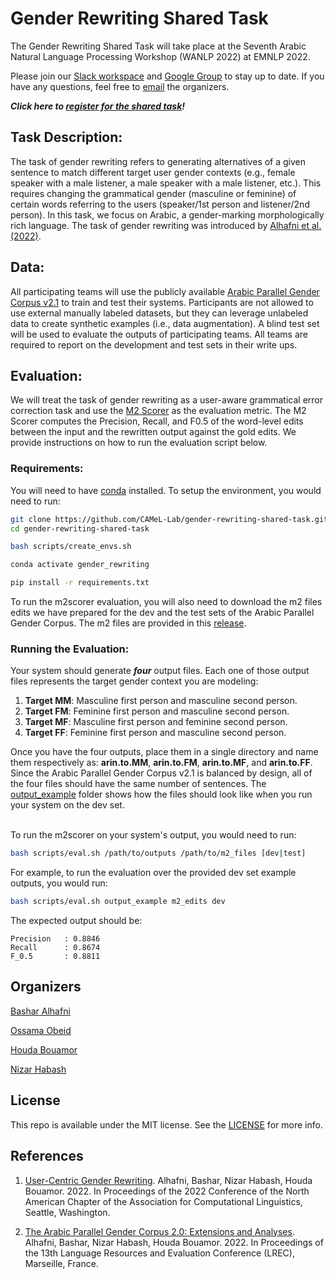 # Gender Rewriting Shared Task

The Gender Rewriting Shared Task will take place at the Seventh Arabic Natural Language Processing Workshop (WANLP 2022) at EMNLP 2022.

Please join our [Slack workspace](https://join.slack.com/t/genderrewriting/shared_invite/zt-1d5zsjqjl-MdZw6g2D0q9wlkYsalZ4lg) and [Google Group](https://groups.google.com/g/gender-rewriting) to stay up to date. If you have any questions, feel free to [email](mailto:gender.rewriting.organizers@gmail.com) the organizers.

***Click here to [register for the shared task](https://docs.google.com/forms/d/e/1FAIpQLSfw45B_oH2eKh9R_JROviQj292ef93zR0dqza4SBr3myh1Ogw/viewform)!***


## Task Description:

The task of gender rewriting refers to generating alternatives of a given sentence to match different target user gender contexts (e.g., female speaker with a male listener, a male speaker with a male listener, etc.). This requires changing the grammatical gender (masculine or feminine) of certain words referring to the users (speaker/1st person and listener/2nd person). In this task, we focus on Arabic, a gender-marking morphologically rich language. The task of gender rewriting was introduced by [Alhafni et al. (2022)](https://arxiv.org/pdf/2205.02211.pdf).


## Data:

All participating teams will use the publicly available [Arabic Parallel Gender Corpus v2.1](https://camel.abudhabi.nyu.edu/arabic-parallel-gender-corpus/) to train and test their systems. Participants are not allowed to use external manually labeled datasets, but they can leverage unlabeled data to create synthetic examples (i.e., data augmentation). A blind test set will be used to evaluate the outputs of participating teams. All teams are required to report on the development and test sets in their write ups.


## Evaluation:

We will treat the task of gender rewriting as a user-aware grammatical error correction task and use the [M2 Scorer](https://aclanthology.org/N12-1067.pdf) as the evaluation metric. The M2 Scorer computes the Precision, Recall, and F0.5 of the word-level edits between the input and the rewritten output against the gold edits. We provide instructions on how to run the evaluation script below.<br/>

### Requirements:

You will need to have [conda](https://docs.conda.io/en/latest/miniconda.html) installed. To setup the environment, you would need to run:

```bash
git clone https://github.com/CAMeL-Lab/gender-rewriting-shared-task.git
cd gender-rewriting-shared-task

bash scripts/create_envs.sh

conda activate gender_rewriting

pip install -r requirements.txt
```

To run the m2scorer evaluation, you will also need to download the m2 files edits we have prepared for the dev and the test sets of the Arabic Parallel Gender Corpus. The m2 files are provided in this [release](https://github.com/CAMeL-Lab/gender-rewriting-shared-task/releases/tag/m2_edits).

### Running the Evaluation:
Your system should generate ***four*** output files. Each one of those output files represents the target gender context you are modeling: 

1. **Target MM**: Masculine first person and masculine second person.
2. **Target FM**: Feminine first person and masculine second person.
3. **Target MF**: Masculine first person and feminine second person.
4. **Target FF**: Feminine first person and masculine second person.

Once you have the four outputs, place them in a single directory and name them respectively as: **arin.to.MM**, **arin.to.FM**, **arin.to.MF**, and **arin.to.FF**. Since the Arabic Parallel Gender Corpus v2.1 is balanced by design, all of the four files should have the same number of sentences. The [output_example](output_example/) folder shows how the files should look like when you run your system on the dev set.<br/><br/>

To run the m2scorer on your system's output, you would need to run:

```bash
bash scripts/eval.sh /path/to/outputs /path/to/m2_files [dev|test]
```

For example, to run the evaluation over the provided dev set example outputs, you would run:

```bash
bash scripts/eval.sh output_example m2_edits dev
```

The expected output should be:

```
Precision   : 0.8846
Recall      : 0.8674
F_0.5       : 0.8811
```

## Organizers

[Bashar Alhafni](https://basharalhafni.com/)

[Ossama Obeid](https://nyuad.nyu.edu/en/research/faculty-labs-and-projects/computational-approaches-to-modeling-language-lab/researchers/ossama-obeid.html)

[Houda Bouamor](https://www.andrew.cmu.edu/user/hbouamor/)

[Nizar Habash](https://www.nizarhabash.com/)

## License
This repo is available under the MIT license. See the [LICENSE](LICENSE) for more info.

## References

1. [User-Centric Gender Rewriting](https://arxiv.org/pdf/2205.02211.pdf). Alhafni, Bashar, Nizar Habash, Houda Bouamor. 2022. In Proceedings of the 2022 Conference of the North American Chapter of the Association for Computational Linguistics, Seattle, Washington.

2. [The Arabic Parallel Gender Corpus 2.0: Extensions and Analyses](https://arxiv.org/pdf/2110.09216.pdf). Alhafni, Bashar, Nizar Habash, Houda Bouamor. 2022. In Proceedings of the 13th Language Resources and Evaluation Conference (LREC), Marseille, France.

